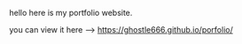 hello here is my portfolio website. 

you can view it here --> https://ghostle666.github.io/porfolio/ 

